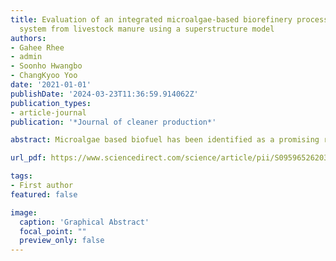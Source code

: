 ```yaml
---
title: Evaluation of an integrated microalgae-based biorefinery process and energy-recovery
  system from livestock manure using a superstructure model
authors:
- Gahee Rhee
- admin
- Soonho Hwangbo
- ChangKyoo Yoo
date: '2021-01-01'
publishDate: '2024-03-23T11:36:59.914062Z'
publication_types:
- article-journal
publication: '*Journal of cleaner production*'

abstract: Microalgae based biofuel has been identified as a promising renewable energy source, which is capable to address the climate change with the replacement of non-renewable energy source that leads to serious environmental impact. Therein, a biorefinery integrated with resource-recovery process which targeting biofuel productivity was designed along with a comparative case study to evaluate system performance considering both environmental and economic aspects. Such integrated system comprised of four objectives:1) technological pathway optimization to maximize net operating margin (NOM), 2) resource recovery to recycle bioresidue produced from biorefinery, 3) utilization of external biowaste (e.g., livestock manure) to increase efficiency of the energy-recovery process, and 4) an overall evaluation on greenhouse-gas (GHG) emissions. The proposed model was applied to a case study in Incheon, South Korea, where has massive microalgae cultivation area. The base case has compared two main upgrading options including conventional transesterification and the emerging technology of hydrothermal liquefaction (HTL). As per result, HTL has better performance of NOM and GHG emissions with the value of 8982 US$ and 15,567 kg CO2-eqv, respectively while comparing to transesterification. Ultimately, the subcase that involve with energy-recovery by the utilization of bioresidue and livestock manure (HBOW) has shown great improvement which NOM is increased by 20% while the GHG emissions are reduced by 96%. In short, HTL is economically and environmentally feasible for the biofuel upgrade from microalgae. A sensitivity analysis has been carried out which suggesting HBOW would yield the highest NOM of 14,171 US$ with 40% increase of microalgae amount from the origin, and the NOM would have definite increase with the extra input of livestock manure.

url_pdf: https://www.sciencedirect.com/science/article/pii/S0959652620353701

tags:
- First author
featured: false

image:
  caption: 'Graphical Abstract'
  focal_point: ""
  preview_only: false
---
```


